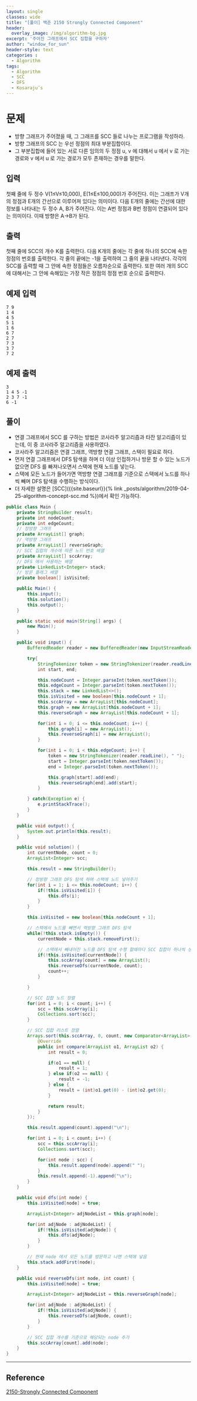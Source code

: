 ```yaml
--- 
layout: single
classes: wide
title: "[풀이] 백준 2150 Strongly Connected Component"
header:
  overlay_image: /img/algorithm-bg.jpg
excerpt: '주어진 그래프에서 SCC 집합을 구하자'
author: "window_for_sun"
header-style: text
categories :
  - Algorithm
tags:
  - Algorithm
  - SCC
  - DFS
  - Kosaraju’s 
---  
```


# 문제
- 방향 그래프가 주어졌을 때, 그 그래프를 SCC 들로 나누는 프로그램을 작성하라.
- 방향 그래프의 SCC 는 우선 정점의 최대 부분집합이다.
- 그 부분집합에 들어 있는 서로 다른 임의의 두 정점 u, v 에 대해서 u 에서 v 로 가는 경로와 v 에서 u 로 가는 경로가 모두 존재하는 경우를 말한다.

## 입력
첫째 줄에 두 정수 V(1≤V≤10,000), E(1≤E≤100,000)가 주어진다. 이는 그래프가 V개의 정점과 E개의 간선으로 이루어져 있다는 의미이다. 다음 E개의 줄에는 간선에 대한 정보를 나타내는 두 정수 A, B가 주어진다. 이는 A번 정점과 B번 정점이 연결되어 있다는 의미이다. 이때 방향은 A->B가 된다.

## 출력
첫째 줄에 SCC의 개수 K를 출력한다. 다음 K개의 줄에는 각 줄에 하나의 SCC에 속한 정점의 번호를 출력한다. 각 줄의 끝에는 -1을 출력하여 그 줄의 끝을 나타낸다. 각각의 SCC를 출력할 때 그 안에 속한 정점들은 오름차순으로 출력한다. 또한 여러 개의 SCC에 대해서는 그 안에 속해있는 가장 작은 정점의 정점 번호 순으로 출력한다.

## 예제 입력

```
7 9
1 4
4 5
5 1
1 6
6 7
2 7
7 3
3 7
7 2
```  

## 예제 출력

```
3
1 4 5 -1
2 3 7 -1
6 -1
```  

## 풀이
- 연결 그래프에서 SCC 를 구하는 방법은 코사라주 알고리즘과 타잔 알고리즘이 있는데, 이 중 코사라주 알고리즘을 사용하였다.
- 코사라주 알고리즘은 연결 그래프, 역방향 연결 그래프, 스택이 필요로 하다.
- 먼저 연결 그래프에서 DFS 탐색을 하며 더 이상 인접하거나 방문 할 수 있는 노드가 없으면 DFS 를 빠져나오면서 스택에 현재 노드를 넣는다.
- 스택에 모든 노드가 들어가면 역방향 연결 그래프를 기준으로 스택에서 노드를 하나씩 빼며 DFS 탐색을 수행하는 방식이다.
- 더 자세한 설명은 [SCC]({{site.baseurl}}{% link _posts/algorithm/2019-04-25-algorithm-concept-scc.md %})에서 확인 가능하다.

```java
public class Main {
    private StringBuilder result;
    private int nodeCount;
    private int edgeCount;
    // 정방향 그래프
    private ArrayList[] graph;
    // 역방향 그래프
    private ArrayList[] reverseGraph;
    // SCC 집합의 개수에 따른 노드 번호 배열
    private ArrayList[] sccArray;
    // DFS 에서 사용하는 배열
    private LinkedList<Integer> stack;
    // 방문 플래그 배열
    private boolean[] isVisited;

    public Main() {
        this.input();
        this.solution();
        this.output();
    }

    public static void main(String[] args) {
        new Main();
    }

    public void input() {
        BufferedReader reader = new BufferedReader(new InputStreamReader(System.in));

        try{
            StringTokenizer token = new StringTokenizer(reader.readLine());
            int start, end;

            this.nodeCount = Integer.parseInt(token.nextToken());
            this.edgeCount = Integer.parseInt(token.nextToken());
            this.stack = new LinkedList<>();
            this.isVisited = new boolean[this.nodeCount + 1];
            this.sccArray = new ArrayList[this.nodeCount];
            this.graph = new ArrayList[this.nodeCount + 1];
            this.reverseGraph = new ArrayList[this.nodeCount + 1];

            for(int i = 0; i <= this.nodeCount; i++) {
                this.graph[i] = new ArrayList();
                this.reverseGraph[i] = new ArrayList();
            }

            for(int i = 0; i < this.edgeCount; i++) {
                token = new StringTokenizer(reader.readLine(), " ");
                start = Integer.parseInt(token.nextToken());
                end = Integer.parseInt(token.nextToken());

                this.graph[start].add(end);
                this.reverseGraph[end].add(start);
            }

        } catch(Exception e) {
            e.printStackTrace();
        }
    }

    public void output() {
        System.out.println(this.result);
    }

    public void solution() {
        int currentNode, count = 0;
        ArrayList<Integer> scc;

        this.result = new StringBuilder();

        // 정방향 그래프 DFS 탐색 하며 스택에 노드 넣어주기
        for(int i = 1; i <= this.nodeCount; i++) {
            if(!this.isVisited[i]) {
                this.dfs(i);
            }
        }

        this.isVisited = new boolean[this.nodeCount + 1];

        // 스택에서 노드를 빼면서 역방향 그래프 DFS 탐색
        while(!this.stack.isEmpty()) {
            currentNode = this.stack.removeFirst();

            // 스택에서 빼내어진 노드를 DFS 탐색 수행 할때마다 SCC 집합이 하나씩 생성됨
            if(!this.isVisited[currentNode]) {
                this.sccArray[count] = new ArrayList();
                this.reverseDfs(currentNode, count);
                count++;
            }

        }

        // SCC 집합 노드 정렬
        for(int i = 0; i < count; i++) {
            scc = this.sccArray[i];
            Collections.sort(scc);
        }

        // SCC 집합 리스트 정렬
        Arrays.sort(this.sccArray, 0, count, new Comparator<ArrayList>() {
            @Override
            public int compare(ArrayList o1, ArrayList o2) {
                int result = 0;

                if(o1 == null) {
                    result = 1;
                } else if(o2 == null) {
                    result = -1;
                } else {
                    result = (int)o1.get(0) - (int)o2.get(0);
                }

                return result;
            }
        });

        this.result.append(count).append("\n");

        for(int i = 0; i < count; i++) {
            scc = this.sccArray[i];
            Collections.sort(scc);

            for(int node : scc) {
                this.result.append(node).append(" ");
            }
            this.result.append(-1).append("\n");
        }
    }

    public void dfs(int node) {
        this.isVisited[node] = true;

        ArrayList<Integer> adjNodeList = this.graph[node];

        for(int adjNode : adjNodeList) {
            if(!this.isVisited[adjNode]) {
                this.dfs(adjNode);
            }
        }

        // 현재 node 에서 모든 노드를 방문하고 나면 스택에 넣음
        this.stack.addFirst(node);
    }

    public void reverseDfs(int node, int count) {
        this.isVisited[node] = true;

        ArrayList<Integer> adjNodeList = this.reverseGraph[node];

        for(int adjNode : adjNodeList) {
            if(!this.isVisited[adjNode]) {
                this.reverseDfs(adjNode, count);
            }
        }

        // SCC 집합 개수를 기준으로 해당되는 node 추가
        this.sccArray[count].add(node);
    }
}
```  

---
## Reference
[2150-Strongly Connected Component](https://www.acmicpc.net/problem/2150)  
